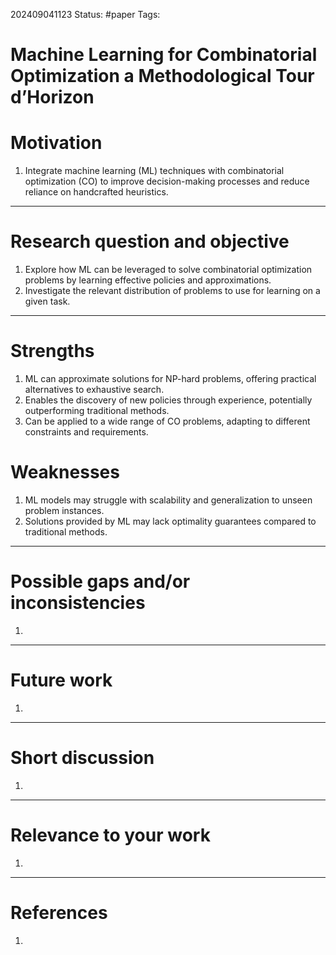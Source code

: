 202409041123
Status: #paper
Tags:

# Machine Learning for Combinatorial Optimization a Methodological Tour d’Horizon

# Motivation
1. Integrate machine learning (ML) techniques with combinatorial optimization (CO) to improve decision-making processes and reduce reliance on handcrafted heuristics.

------

# Research question and objective
1. Explore how ML can be leveraged to solve combinatorial optimization problems by learning effective policies and approximations.
2. Investigate the relevant distribution of problems to use for learning on a given task.

--------
# Strengths
1. ML can approximate solutions for NP-hard problems, offering practical alternatives to exhaustive search.
2. Enables the discovery of new policies through experience, potentially outperforming traditional methods.
3. Can be applied to a wide range of CO problems, adapting to different constraints and requirements.

# Weaknesses
1. ML models may struggle with scalability and generalization to unseen problem instances.
2. Solutions provided by ML may lack optimality guarantees compared to traditional methods.
---------

# Possible gaps and/or inconsistencies
1. 

--------

# Future work
1. 

------
# Short discussion
1. 

-----

# Relevance to your work
1. 

-------
# References

1. 